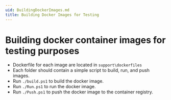 ```yaml
---
uid: BuildingDockerImages.md
title: Building Docker Images for Testing
---
```


# Building docker container images for testing purposes

- Dockerfile for each image are located in `support\dockerfiles`
- Each folder should contain a simple script to build, run, and push images.
- Run `./build.ps1` to build the docker image.
- Run `./Run.ps1` to run the docker image.
- Run `./Push.ps1` to push the docker image to the container registry.